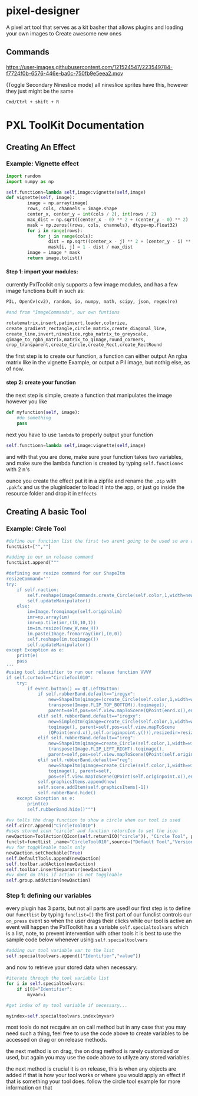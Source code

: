 # pixel-designer
A pixel art tool that serves as a kit basher that allows plugins and loading your own images to Create awesome new ones

## Commands
####


https://user-images.githubusercontent.com/121524547/223549784-f7724f0b-6576-446e-ba0c-750fb9e5eea2.mov

(Toggle Secondary Nineslice mode)
all nineslice sprites have this, however they just might be the same
```
Cmd/Ctrl + shift + R
```


# PXL ToolKit Documentation


## Creating An Effect

### Example: Vignette effect
```py
import random
import numpy as np

self.functionn=lambda self,image:vignette(self,image)
def vignette(self, image):
        image = np.array(image)
        rows, cols, channels = image.shape
        center_x, center_y = int(cols / 2), int(rows / 2)
        max_dist = np.sqrt((center_x - 0) ** 2 + (center_y - 0) ** 2)
        mask = np.zeros((rows, cols, channels), dtype=np.float32)
        for i in range(rows):
            for j in range(cols):
                dist = np.sqrt((center_x - j) ** 2 + (center_y - i) ** 2)
                mask[i, j] = 1 - dist / max_dist
        image = image * mask
        return image.tolist()
```
#### Step 1: import your modules:
currently PxlToolkit only supports a few image modules, and has a few image functions built in such as:
```py
PIL, OpenCv(cv2), random, io, numpy, math, scipy, json, regex(re)

#and from "ImageCommands", our own funtions

rotatematrix,insert,patinsert,loader,colorize,
create_gradient_rectangle,circle_matrix,create_diagonal_line,
create_line,invert,nineslice,rgba_matrix_to_greyscale,
qimage_to_rgba_matrix,matrix_to_qimage,round_corners,
crop_transparent,create_Circle,create_Rect,create_RectRound
```
the first step is to create our function, a function can either output An rgba matrix like in the vignette Example, or output a Pil image, but  nothig else, as of now.

#### step 2: create your function

the next step is simple, create a function that manipulates the image however you like

```py
def myfunction(self, image):
    #do something
    pass
```

next you have to use ```lambda``` to properly output your function
```py
self.functionn=lambda self,image:vignette(self,image)
```
and with that you are done, make sure your function takes two variables, and make sure the lambda function is created by typing ```self.functionn```< with 2 n's 

ounce you create the effect put it in a zipfile and rename the ```.zip``` with ```.pakfx``` and us the pluginloader to load it into the app, or just go inside the resource folder and drop it in ```Effects```
## Creating A basic Tool
### Example: Circle Tool
```py
#define our function list the first two arent going to be used so are added first and left blank
functList=["",""]

#adding in our on release command
functList.append("""

#defining our resize command for our ShapeItm
resizeCommand='''
try:
    if self.raction:
        self.reshape(imageCommands.create_Circle(self.color,1,width=new_W,height=new_H).toqimage())
        self.updateManipulator()
    else:
        im=Image.fromqimage(self.originalim)
        imr=np.array(im)
        imr=np.tile(imr,(10,10,1))
        im=im.resize((new_W,new_H))
        im.paste(Image.fromarray(imr),(0,0))
        self.reshape(im.toqimage())
        self.updateManipulator()
except Exception as e:
    print(e)
    pass
'''
#using tool identifier to run our release function VVVV
if self.curtool=="CircleTool010":
    try:
        if event.button() == Qt.LeftButton:
            if self.rubberBand.default=="iregyx":
                new=ShapeItm(qimage=(create_Circle(self.color,1,width=widthr,height=heightr).transpose(Image.FLIP_LEFT_RIGHT).
                transpose(Image.FLIP_TOP_BOTTOM)).toqimage(), 
                parent=self,pos=self.view.mapToScene(QPoint(enrd.x(),enrd.y())),resizedir=resizeCommand,color=self.color)
            elif self.rubberBand.default=="iregxy":
                new=SimpleItm(qimage=create_Circle(self.color,1,width=widthr,height=heightr).transpose(Image.FLIP_LEFT_RIGHT).
                toqimage(), parent=self,pos=self.view.mapToScene
                (QPoint(enrd.x(),self.originpoint.y())),resizedir=resizeCommand,color=self.color)
            elif self.rubberBand.default=="ireg":
                new=ShapeItm(qimage=create_Circle(self.color,1,width=widthr,height=heightr).transpose(Image.FLIP_TOP_BOTTOM).
                transpose(Image.FLIP_LEFT_RIGHT).toqimage(), 
                parent=self,pos=self.view.mapToScene(QPoint(self.originpoint.x(),self.originpoint.y())),resizedir=resizeCommand,color=self.color)
            elif self.rubberBand.default=="reg":
                new=ShapeItm(qimage=create_Circle(self.color,1,width=widthr,height=heightr).transpose(Image.FLIP_TOP_BOTTOM).
                toqimage(), parent=self,
                pos=self.view.mapToScene(QPoint(self.originpoint.x(),enrd.y())),resizedir=resizeCommand,color=self.color)
            self.graphicsItems.append(new)
            self.scene.addItem(self.graphicsItems[-1])
            self.rubberBand.hide()
    except Exception as e:
        print(e)
        self.rubberBand.hide()""")

#vv tells the drag function to show a circle when our tool is used
self.circr.append("CircleTool010")
#uses stored icon "circle" and function returnIco to set the icon
newQaction=ToolAction(QIcon(self.returnICO("circle")), "Circle Tool", parent=self,func="self.manipbox.hide()",override=True,
funclst=functList ,name="CircleTool010",source=("Default Tool","Version 0.0.1","Move Tool"))
#vv for toggkleable tools only
newQaction.setCheckable(True)
self.DefaultTools.append(newQaction)
self.toolbar.addAction(newQaction)
self.toolbar.insertSeparator(newQaction)
#vv dont do this if action is not toggleable
self.group.addAction(newQaction)
```



### Step 1: defining our variables
every plugin has 3 parts, but not all parts are used! our first step is to define our ```functlist``` by typing ```funclist=[]``` the first part of our funclist controls our ```on_press``` event so when the user drags their clicks while our tool is active an event will happen the PxlToolkit has a variable ```self.specialtoolvars``` which is a list, note, to prevent intervention with other tools it is best to use the sample code below whenever using ```self.specialtoolvars```


```py
#adding our tool variable var to the list
self.specialtoolvars.append(("Identifier","value"))

```
and now to retrieve your stored data when necessary:

```py
#iterate through the tool variable list
for i in self.specialtoolvars:
    if i[0]="Identifier":
        myvar=i

#get index of my tool variable if necessary...

myindex=self.specialtoolvars.index(myvar)
```
most tools do not recquire an on call method but in any case that you may need such a thing, feel free to use the code above to create variables to be accessed on drag or on release methods.

the next method is on drag, the on drag method is rarely customized or used, but again you may use the code above to utilyze any stored variables.

the next method is crucial it is on release, this is when any objects are added if that is how your tool works or where you would apply an effect if that is something your tool does.
follow the circle tool example for more information on that


